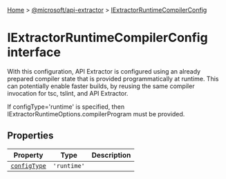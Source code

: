 [Home](./index) &gt; [@microsoft/api-extractor](./api-extractor.md) &gt; [IExtractorRuntimeCompilerConfig](./api-extractor.iextractorruntimecompilerconfig.md)

# IExtractorRuntimeCompilerConfig interface

With this configuration, API Extractor is configured using an already prepared compiler state that is provided programmatically at runtime. This can potentially enable faster builds, by reusing the same compiler invocation for tsc, tslint, and API Extractor.

If configType='runtime' is specified, then IExtractorRuntimeOptions.compilerProgram must be provided.

## Properties

|  Property | Type | Description |
|  --- | --- | --- |
|  [`configType`](./api-extractor.iextractorruntimecompilerconfig.configtype.md) | `'runtime'` |  |

